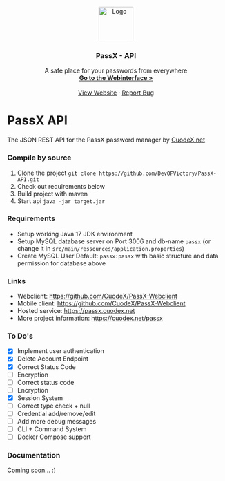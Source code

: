 <!-- PROJECT LOGO -->
<br />
<div align="center">
  <a href="https://passx.cuodex.net">
    <img src="https://passx.cuodex.net/assets/logo.png" alt="Logo" width="80" height="80">
  </a>

<h3 align="center">PassX - API</h3>

  <p align="center">
    A safe place for your passwords from everywhere
    <br />
    <a href="https://passx.cuodex.net"><strong>Go to the Webinterface »</strong></a>
    <br />
    <br />
    <a href="https://cuodex.net/passx">View Website</a>
    ·
    <a href="https://cuodex.net/contact#reportBug">Report Bug</a>
  </p>
</div>

# PassX API
The JSON REST API for the PassX password manager by [CuodeX.net](https://cuodex.net)

### Compile by source
1. Clone the project `git clone https://github.com/DevOFVictory/PassX-API.git`
2. Check out requirements below
3. Build project with maven
4. Start api `java -jar target.jar`

### Requirements
- Setup working Java 17 JDK environment
- Setup MySQL database server on Port 3006 and db-name `passx` (or change it in `src/main/ressources/application.properties`)
- Create MySQL User Default: `passx:passx` with basic structure and data permission for database above

### Links
- Webclient: https://github.com/CuodeX/PassX-Webclient
- Mobile client: https://github.com/CuodeX/PassX-Webclient
- Hosted service: https://passx.cuodex.net
- More project information: https://cuodex.net/passx

### To Do's
- [x] Implement user authentication
- [x] Delete Account Endpoint
- [x] Correct Status Code
- [ ] Encryption
- [ ] Correct status code
- [ ] Encryption
- [x] Session System
- [ ] Correct type check + null
- [ ] Credential add/remove/edit
- [ ] Add more debug messages
- [ ] CLI + Command System
- [ ] Docker Compose support

### Documentation
Coming soon... :)
